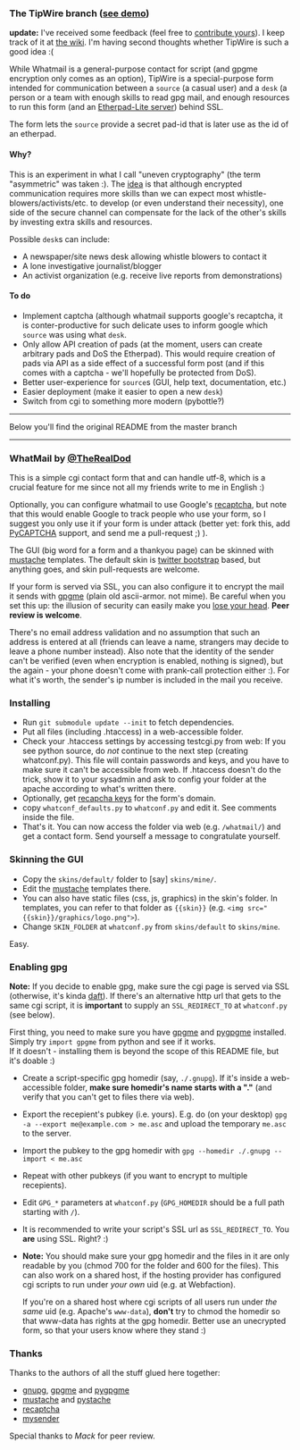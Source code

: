 ### The TipWire branch ([see demo](https://swatwt.com/tipwire/))

**update:** I've received some feedback (feel free to [contribute yours](https://swatwt.com/tipwire/)).
I keep track of it at [the wiki](https://github.com/thedod/whatmail/wiki/tipwire).
I'm having second thoughts whether TipWire is such a good idea :(

While Whatmail is a general-purpose contact for script (and gpgme encryption only comes as an option),
TipWire is a special-purpose form intended for communication between a `source` (a casual user) and a `desk`
(a person or a team with enough skills to read gpg mail, and enough resources to run this form
(and an [Etherpad-Lite server](http://etherpad.org)) behind SSL.

The form lets the `source` provide a secret pad-id that is later use as the id of an etherpad.

#### Why?

This is an experiment in what I call "uneven cryptography" (the term "asymmetric" was taken :).
The [idea](https://dubiousdod.org/go/Crypto4Dummies) is that although encrypted communication requires more skills than
we can expect most whistle-blowers/activists/etc. to develop (or even understand their necessity), one side of the secure
channel can compensate for the lack of the other's skills by investing extra skills and resources.

Possible `desk`s can include:

* A newspaper/site news desk allowing whistle blowers to contact it
* A lone investigative journalist/blogger
* An activist organization (e.g. receive live reports from demonstrations)

#### To do

* Implement captcha (although whatmail supports google's recaptcha, it is conter-productive for such delicate uses to inform
  google which `source` was using what `desk`.
* Only allow API creation of pads (at the moment, users can create arbitrary pads and DoS the Etherpad).
  This would require creation of pads via API as a side effect of a successful form post
  (and if this comes with a captcha - we'll hopefully be protected from DoS).
* Better user-experience for `source`s (GUI, help text, documentation, etc.)
* Easier deployment (make it easier to open a new `desk`)
* Switch from cgi to something more modern (pybottle?)

----------------------------

Below you'll find the original README from the master branch

----------------------------

### WhatMail by [@TheRealDod](http://twitter.com/TheRealDod)

This is a simple cgi contact form that 
and can handle utf-8, which is a crucial feature for me since not all my friends write to me in English :)

Optionally, you can configure whatmail to use Google's [recaptcha](http://pypi.python.org/pypi/recaptcha-client/),
but note that this would enable Google to track people who use your form, so I suggest you only use it if your form is under attack (better yet: fork this, add [PyCAPTCHA](https://github.com/lerouxb/PyCAPTCHA) support, and send me a pull-request ;) ).

The GUI (big word for a form and a thankyou page) can be skinned with [mustache](http://mustache.github.com/mustache.5.html) templates. The default skin is [twitter bootstrap](http://twitter.github.com/bootstrap/) based, but anything goes, and skin pull-requests are welcome.

If your form is served via SSL, you can also configure it to encrypt the mail it sends with [gpgme](http://www.gnupg.org/related_software/gpgme/) (plain old ascii-armor. not mime). Be careful when you set this up: the illusion of security can easily make you [lose your head](http://simonsingh.net/The_Black_Chamber/maryqueenofscots.html). **Peer review is welcome**.

There's no email address validation and no assumption that such an address is entered at all (friends can leave a name, strangers may decide to leave a phone number instead).
Also note that the identity of the sender can't be verified (even when encryption is enabled, nothing is signed), but the again - your phone doesn't come with prank-call protection either :).
For what it's worth, the sender's ip number is included in the mail you receive.

### Installing

* Run `git submodule update --init` to fetch dependencies.
* Put all files (including .htaccess) in a web-accessible folder.
* Check your .htaccess settings by accessing testcgi.py from web: If you see
  python source, do *not* continue to the next step (creating whatconf.py). This file
  will contain passwords and keys, and you have to make sure it can't be accessible
  from web. If .htaccess doesn't do the trick, show it to your sysadmin and ask to config
  your folder at the apache according to what's written there.
* Optionally, get [recapcha keys](https://www.google.com/recaptcha/admin) for the form's domain.
* copy `whatconf_defaults.py` to `whatconf.py` and edit it. See comments inside the file.
* That's it. You can now access the folder via web (e.g. `/whatmail/`) and get a contact form.
  Send yourself a message to congratulate yourself.

### Skinning the GUI

* Copy the `skins/default/` folder to [say] `skins/mine/`.
* Edit the [mustache](http://mustache.github.com/mustache.5.html) templates there.
* You can also have static files (css, js, graphics) in the skin's folder.
  In templates, you can refer to that folder as `{{skin}}`
  (e.g. `<img src="{{skin}}/graphics/logo.png">`).
* Change `SKIN_FOLDER` at `whatconf.py` from `skins/default` to `skins/mine`.

Easy.

### Enabling gpg

**Note:** If you decide to enable gpg, make sure the cgi page is served via SSL
(otherwise, it's kinda [daft](http://simonsingh.net/The_Black_Chamber/maryqueenofscots.html)).
If there's an alternative http url that gets to the same cgi script, it is **important** to
supply an `SSL_REDIRECT_TO` at `whatconf.py` (see below).

First thing, you need to make sure you have [gpgme](http://www.gnupg.org/related_software/gpgme/)
and [pygpgme](http://pypi.python.org/pypi/pygpgme/) installed.  
Simply try `import gpgme` from python and see if it works.  
If it doesn't - installing them is beyond the scope of this README file, but it's doable :)

* Create a script-specific gpg homedir (say, `./.gnupg`). If it's inside a web-accessible folder,
  **make sure homedir's name starts with a "."** (and verify that you can't get to files there via web).
* Export the recepient's pubkey (i.e. yours). E.g. do (on your desktop)
  `gpg -a --export me@example.com > me.asc` and upload the temporary `me.asc` to the server.
* Import the pubkey to the gpg homedir with `gpg --homedir ./.gnupg --import < me.asc`
* Repeat with other pubkeys (if you want to encrypt to multiple recepients).
* Edit `GPG_*` parameters at `whatconf.py` (`GPG_HOMEDIR` should be a full path starting with `/`).
* It is recommended to write your script's SSL url as `SSL_REDIRECT_TO`.
  You **are** using SSL. Right? :)
* **Note:** You should make sure your gpg homedir and the files in it are only readable by you
  (chmod 700 for the folder and 600 for the files). This can also work on a shared host,
  if the hosting provider has configured cgi scripts to run under _your own_ uid (e.g. at Webfaction).  

  If you're on a shared host where cgi scripts of all users run under _the same_ uid
  (e.g. Apache's `www-data`), **don't** try to chmod the homedir so that www-data has
  rights at the gpg homedir. Better use an unecrypted form, so that your users know
  where they stand :)

### Thanks

Thanks to the authors of all the stuff glued here together:

  * [gnupg](http://www.gnupg.org/), [gpgme](http://www.gnupg.org/related_software/gpgme/)
    and [pygpgme](http://pypi.python.org/pypi/pygpgme/)
  * [mustache](http://mustache.github.com/) and [pystache](https://github.com/defunkt/pystache)
  * [recaptcha](http://pypi.python.org/pypi/recaptcha-client/)
  * [mysender](https://github.com/denever/mysender/)

Special thanks to _Mack_ for peer review.
